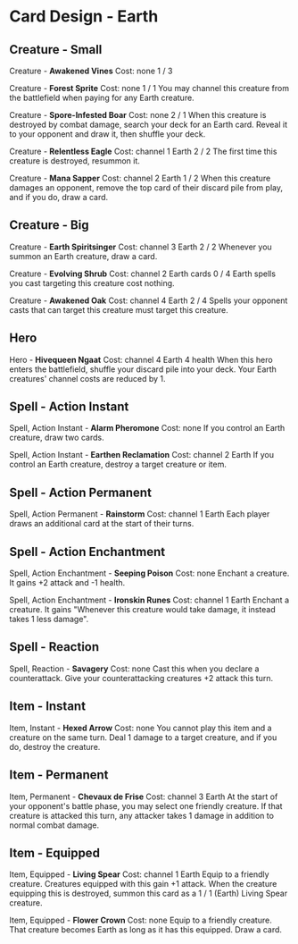 # Card Design - Earth

## Creature - Small 

Creature - **Awakened Vines**
	Cost: none
	1 / 3

Creature - **Forest Sprite**
	Cost: none
	1 / 1
	You may channel this creature from the battlefield when paying for any Earth creature.

Creature - **Spore-Infested Boar**
	Cost: none
	2 / 1
	When this creature is destroyed by combat damage, search your deck for an Earth card. Reveal it to your opponent and draw it, then shuffle your deck.

Creature - **Relentless Eagle**
	Cost: channel 1 Earth
	2 / 2
	The first time this creature is destroyed, resummon it.

Creature - **Mana Sapper**
	Cost: channel 2 Earth
	1 / 2
	When this creature damages an opponent, remove the top card of their discard pile from play, and if you do, draw a card. 

## Creature - Big

Creature - **Earth Spiritsinger**
	Cost: channel 3 Earth
	2 / 2
	Whenever you summon an Earth creature, draw a card.

Creature - **Evolving Shrub**
	Cost: channel 2 Earth cards
	0 / 4
	Earth spells you cast targeting this creature cost nothing.

Creature - **Awakened Oak**
	Cost: channel 4 Earth
	2 / 4
	Spells your opponent casts that can target this creature must target this creature.

## Hero

Hero - **Hivequeen Ngaat**
	Cost: channel 4 Earth
	4 health
	When this hero enters the battlefield, shuffle your discard pile into your deck. Your Earth creatures' channel costs are reduced by 1.

## Spell - Action Instant

Spell, Action Instant - **Alarm Pheromone**
	Cost: none
	If you control an Earth creature, draw two cards.

Spell, Action Instant - **Earthen Reclamation**
	Cost: channel 2 Earth
	If you control an Earth creature, destroy a target creature or item.

## Spell - Action Permanent

Spell, Action Permanent - **Rainstorm**
	Cost: channel 1 Earth
	Each player draws an additional card at the start of their turns.

## Spell - Action Enchantment

Spell, Action Enchantment - **Seeping Poison**
	Cost: none
	Enchant a creature. It gains +2 attack and -1 health.

Spell, Action Enchantment - **Ironskin Runes**
	Cost: channel 1 Earth
	Enchant a creature. It gains "Whenever this creature would take damage, it instead takes 1 less damage".

## Spell - Reaction

Spell, Reaction - **Savagery**
	Cost: none
	Cast this when you declare a counterattack. Give your counterattacking creatures +2 attack this turn.

## Item - Instant

Item, Instant - **Hexed Arrow**
	Cost: none
	You cannot play this item and a creature on the same turn. Deal 1 damage to a target creature, and if you do, destroy the creature.

## Item - Permanent

Item, Permanent - **Chevaux de Frise**
	Cost: channel 3 Earth
	At the start of your opponent's battle phase, you may select one friendly creature. If that creature is attacked this turn, any attacker takes 1 damage in addition to normal combat damage.

## Item - Equipped

Item, Equipped - **Living Spear**
	Cost: channel 1 Earth
	Equip to a friendly creature. Creatures equipped with this gain +1 attack. When the creature equipping this is destroyed, summon this card as a 1 / 1 (Earth) Living Spear creature.

Item, Equipped - **Flower Crown**
	Cost: none
	Equip to a friendly creature. That creature becomes Earth as long as it has this equipped. Draw a card.
